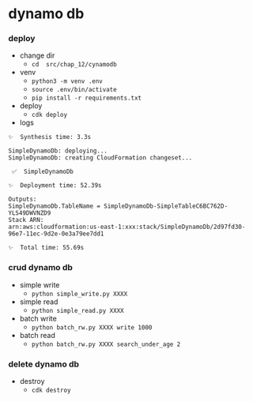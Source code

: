 # dynamo db

### deploy
 - change dir
   - `cd  src/chap_12/cynamodb`
 - venv
   - `python3 -m venv .env`
   - `source .env/bin/activate`
   - `pip install -r requirements.txt`
 - deploy
   - `cdk deploy`
 - logs
```commandline
✨  Synthesis time: 3.3s

SimpleDynamoDb: deploying...
SimpleDynamoDb: creating CloudFormation changeset...

 ✅  SimpleDynamoDb

✨  Deployment time: 52.39s

Outputs:
SimpleDynamoDb.TableName = SimpleDynamoDb-SimpleTableC6BC762D-YLS49DWVNZD9
Stack ARN:
arn:aws:cloudformation:us-east-1:xxx:stack/SimpleDynamoDb/2d97fd30-96e7-11ec-9d2e-0e3a79ee7dd1

✨  Total time: 55.69s
```

### crud dynamo db
 - simple write
   - `python simple_write.py XXXX`
 - simple read
   - `python simple_read.py XXXX`
 - batch write
   - `python batch_rw.py XXXX write 1000`
 - batch read
   - `python batch_rw.py XXXX search_under_age 2`

### delete dynamo db
 - destroy
   - `cdk destroy`